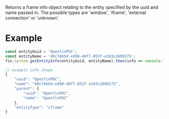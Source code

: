 Returns a frame info object relating to the entity specified by the uuid and name passed in.
The possible types are 'window', 'iframe', 'external connection' or 'unknown'.
# Example
```js
const entityUuid = 'OpenfinPOC';
const entityName = '40c74b5d-ed98-40f7-853f-e3d3c2699175';
fin.System.getEntityInfo(entityUuid, entityName).then(info => console.log(info)).catch(err => console.log(err));

// example info shape
{
    "uuid": "OpenfinPOC",
    "name": "40c74b5d-ed98-40f7-853f-e3d3c2699175",
    "parent": {
        "uuid": "OpenfinPOC",
        "name": "OpenfinPOC"
    },
    "entityType": "iframe"
}
```
